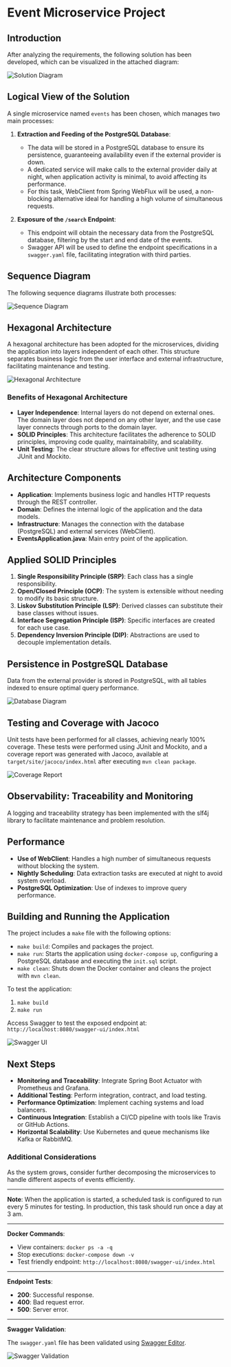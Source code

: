 # Event Microservice Project

## Introduction

After analyzing the requirements, the following solution has been developed, which can be visualized in the attached diagram:

![Solution Diagram](path/to/image.png)

## Logical View of the Solution

A single microservice named `events` has been chosen, which manages two main processes:

1. **Extraction and Feeding of the PostgreSQL Database**:
   - The data will be stored in a PostgreSQL database to ensure its persistence, guaranteeing availability even if the external provider is down.
   - A dedicated service will make calls to the external provider daily at night, when application activity is minimal, to avoid affecting its performance.
   - For this task, WebClient from Spring WebFlux will be used, a non-blocking alternative ideal for handling a high volume of simultaneous requests.

2. **Exposure of the `/search` Endpoint**:
   - This endpoint will obtain the necessary data from the PostgreSQL database, filtering by the start and end date of the events.
   - Swagger API will be used to define the endpoint specifications in a `swagger.yaml` file, facilitating integration with third parties.

## Sequence Diagram

The following sequence diagrams illustrate both processes:

![Sequence Diagram](path/to/diagram.png)

## Hexagonal Architecture

A hexagonal architecture has been adopted for the microservices, dividing the application into layers independent of each other. This structure separates business logic from the user interface and external infrastructure, facilitating maintenance and testing.

![Hexagonal Architecture](path/to/architecture.png)

### Benefits of Hexagonal Architecture

- **Layer Independence**: Internal layers do not depend on external ones. The domain layer does not depend on any other layer, and the use case layer connects through ports to the domain layer.
- **SOLID Principles**: This architecture facilitates the adherence to SOLID principles, improving code quality, maintainability, and scalability.
- **Unit Testing**: The clear structure allows for effective unit testing using JUnit and Mockito.

## Architecture Components

- **Application**: Implements business logic and handles HTTP requests through the REST controller.
- **Domain**: Defines the internal logic of the application and the data models.
- **Infrastructure**: Manages the connection with the database (PostgreSQL) and external services (WebClient).
- **EventsApplication.java**: Main entry point of the application.

## Applied SOLID Principles

1. **Single Responsibility Principle (SRP)**: Each class has a single responsibility.
2. **Open/Closed Principle (OCP)**: The system is extensible without needing to modify its basic structure.
3. **Liskov Substitution Principle (LSP)**: Derived classes can substitute their base classes without issues.
4. **Interface Segregation Principle (ISP)**: Specific interfaces are created for each use case.
5. **Dependency Inversion Principle (DIP)**: Abstractions are used to decouple implementation details.

## Persistence in PostgreSQL Database

Data from the external provider is stored in PostgreSQL, with all tables indexed to ensure optimal query performance.

![Database Diagram](path/to/bbdd.png)

## Testing and Coverage with Jacoco

Unit tests have been performed for all classes, achieving nearly 100% coverage. These tests were performed using JUnit and Mockito, and a coverage report was generated with Jacoco, available at `target/site/jacoco/index.html` after executing `mvn clean package`.

![Coverage Report](path/to/jacoco.png)

## Observability: Traceability and Monitoring

A logging and traceability strategy has been implemented with the slf4j library to facilitate maintenance and problem resolution.

## Performance

- **Use of WebClient**: Handles a high number of simultaneous requests without blocking the system.
- **Nightly Scheduling**: Data extraction tasks are executed at night to avoid system overload.
- **PostgreSQL Optimization**: Use of indexes to improve query performance.

## Building and Running the Application

The project includes a `make` file with the following options:

- `make build`: Compiles and packages the project.
- `make run`: Starts the application using `docker-compose up`, configuring a PostgreSQL database and executing the `init.sql` script.
- `make clean`: Shuts down the Docker container and cleans the project with `mvn clean`.

To test the application:

1. `make build`
2. `make run`

Access Swagger to test the exposed endpoint at: `http://localhost:8080/swagger-ui/index.html`

![Swagger UI](path/to/swagger.png)

## Next Steps

- **Monitoring and Traceability**: Integrate Spring Boot Actuator with Prometheus and Grafana.
- **Additional Testing**: Perform integration, contract, and load testing.
- **Performance Optimization**: Implement caching systems and load balancers.
- **Continuous Integration**: Establish a CI/CD pipeline with tools like Travis or GitHub Actions.
- **Horizontal Scalability**: Use Kubernetes and queue mechanisms like Kafka or RabbitMQ.

### Additional Considerations

As the system grows, consider further decomposing the microservices to handle different aspects of events efficiently.

---

**Note**: When the application is started, a scheduled task is configured to run every 5 minutes for testing. In production, this task should run once a day at 3 am.

---

**Docker Commands**:

- View containers: `docker ps -a -q`
- Stop executions: `docker-compose down -v`
- Test friendly endpoint: `http://localhost:8080/swagger-ui/index.html`

---

**Endpoint Tests**:

- **200**: Successful response.
- **400**: Bad request error.
- **500**: Server error.

---

**Swagger Validation**:

The `swagger.yaml` file has been validated using [Swagger Editor](https://editor-next.swagger.io/).

![Swagger Validation](path/to/swagger_validation.png)
